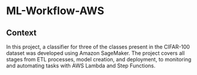 # ML-Workflow-AWS

## Context
In this project, a classifier for three of the classes present in the CIFAR-100 dataset was developed using Amazon SageMaker. The project covers all stages from ETL processes, model creation, and deployment, to monitoring and automating tasks with AWS Lambda and Step Functions.
